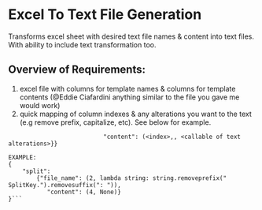 # Excel To Text File Generation

Transforms excel sheet with desired text file names & content into text files. With ability to include text transformation too.


## Overview of Requirements:
1. excel file with columns for template names & columns for template contents (@Eddie Ciafardini anything similar to the file you gave me would work)
2. quick mapping of column indexes & any alterations you want to the text (e.g remove prefix, capitalize, etc). See below for example.

```{<Column Description>: {"file_name": (<index>, <callable of text alterations>),
                           "content": (<index>,, <callable of text alterations>}}

EXAMPLE: 
{
    "split":
        {"file_name": (2, lambda string: string.removeprefix("    SplitKey.").removesuffix(": ")),
           "content": (4, None)}
}```

